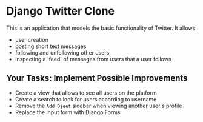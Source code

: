 # Django Twitter Clone

This is an application that models the basic functionality of Twitter.
It allows:

* user creation
* posting short text messages
* following and unfollowing other users
* inspecting a 'feed' of messages from users that a user follows

## Your Tasks: Implement Possible Improvements

* Create a view that allows to see all users on the platform
* Create a search to look for users according to username
* Remove the `Add Djeet` sidebar when viewing another user's profile
* Replace the input form with Django Forms
